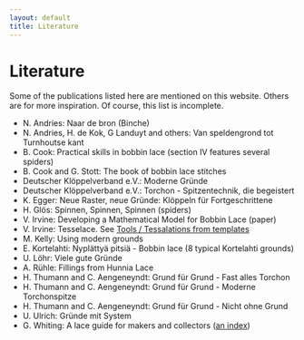 ```yaml
---
layout: default
title: Literature
---
```


# Literature

Some of the publications listed here are mentioned on this website. Others are for more inspiration. Of course, this list is incomplete.      

* N. Andries: Naar de bron (Binche)      
* N. Andries, H. de Kok, G Landuyt and others: Van speldengrond tot Turnhoutse kant
* B. Cook: Practical skills in bobbin lace (section IV features several spiders)
* B. Cook and G. Stott: The book of bobbin lace stitches            
* Deutscher Klöppelverband e.V.: Moderne Gründe
* Deutscher Klöppelverband e.V.: Torchon - Spitzentechnik, die begeistert     
* K. Egger: Neue Raster, neue Gründe: Klöppeln für Fortgeschrittene
* H. Glös: Spinnen, Spinnen, Spinnen (spiders)
* V. Irvine: Developing a Mathematical Model for Bobbin Lace (paper)       
* V. Irvine: Tesselace. See [Tools / Tessalations from templates](https://tesselacedotcom.wordpress.com/tools/inkscape-extension)
* M. Kelly: Using modern grounds   
* E. Kortelahti: Nyplättyä pitsiä - Bobbin lace (8 typical Kortelahti grounds)         
* U. Löhr: Viele gute Gründe      
* A. Rühle: Fillings from Hunnia Lace     
* H. Thumann and C. Aengeneyndt: Grund für Grund - Fast alles Torchon           
* H. Thumann and C. Aengeneyndt: Grund für Grund - Moderne Torchonspitze              
* H. Thumann and C. Aengeneyndt: Grund für Grund - Nicht ohne Grund              
* U. Ulrich: Gründe mit System        
* G. Whiting: A lace guide for makers and collectors ([an index](/gw-lace-to-gf))          
        

